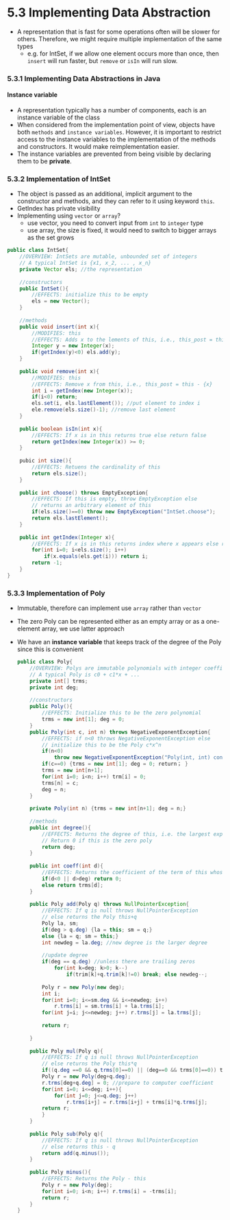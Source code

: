 5.3 Implementing Data Abstraction
===

- A representation that is fast for some operations often will be slower for others. Therefore, we might require multiple implementation of the same types
	- e.g. for IntSet, if we allow one element occurs more than once, then `insert` will run faster, but `remove` or `isIn` will run slow. 

### 5.3.1 Implementing Data Abstractions in Java
#### Instance variable
- A representation typically has a number of components, each is an instance variable of the class
- When considered from the implementation point of view, objects have both `methods` and `instance variables`. However, it is important to restrict access to the instance variables to the implementation of the methods and constructors. It would make reimplementation easier.
- The instance variables are prevented from being visible by declaring them to be **private**.

### 5.3.2 Implementation of IntSet
- The object is passed as an additional, implicit argument to the constructor and methods, and they can refer to it using keyword `this`.
- GetIndex has private visibility
- Implementing using `vector` or `array`?
	- use vector, you need to convert input from `int` to `integer` type
	- use array, the size is fixed, it would need to switch to bigger arrays as the set grows
``` java
public class IntSet{
	//OVERVIEW: IntSets are mutable, unbounded set of integers
	// A typical IntSet is {x1, x_2, ... , x_n}
	private Vector els; //the representation
	
	//constructors
	public IntSet(){
		//EFFECTS: initialize this to be empty
		els = new Vector();
	}
		
	//methods
	public void insert(int x){
		//MODIFIES: this
		//EFFECTS: Adds x to the lements of this, i.e., this_post = this + {x}
		Integer y = new Integer(x);
		if(getIndex(y)<0) els.add(y);
	}
		
	public void remove(int x){
		//MODIFIES: this
		//EFFECTS: Remove x from this, i.e., this_post = this - {x}
		int i = getIndex(new Integer(x));
		if(i<0) return;
		els.set(i, els.lastElement()); //put element to index i
		ele.remove(els.size()-1); //remove last element
	}
		
	public boolean isIn(int x){
		//EFFECTS: If x is in this returns true else return false
		return getIndex(new Integer(x)) >= 0;
	}
		
	pubic int size(){
		//EFFECTS: Retuens the cardinality of this
		return els.size();
	}
		
	public int choose() throws EmptyException{
		//EFFECTS: If this is empty, throw EmptyException else
		// returns an arbitrary element of this
		if(els.size()==0) throw new EmptyException("IntSet.choose");
		return els.lastElement();
	}
	
	public int getIndex(Integer x){
		//EFFECTS: If x is in this returns index where x appears else return -1
		for(int i=0; i<els.size(); i++)
			if(x.equals(els.get(i))) return i;
		return -1;
	}
}
```

### 5.3.3 Implementation of Poly
- Immutable, therefore can implement use `array` rather than `vector`
- The zero Poly can be represented either as an empty array or as a one-element array, we use latter approach
- We have an **instance variable** that keeps track of the degree of the Poly since this is convenient

	``` java
	public class Poly{
		//OVERVIEW: Polys are immutable polynomials with integer coefficients
		// A typical Poly is c0 + c1*x + ...
		private int[] trms;
		private int deg;
		
		//constructors
		public Poly(){
			//EFFECTS: Initialize this to be the zero polynomial
			trms = new int[1]; deg = 0;
		}
		public Poly(int c, int n) throws NegativeExponentException{
			//EFFECTS: if n<0 throws NegativeExponentException else
			// initialize this to be the Poly c*x^n
			if(n<0)
				throw new NegativeExponentException("Poly(int, int) constructor");
			if(c==0) {trms = new int[1]; deg = 0; return； }
			trms = new int[n+1];
			for(int i=0; i<n; i++) trm[i] = 0;
			trms[n] = c;
			deg = n;
		}
		
		private Poly(int n) {trms = new int[n+1]; deg = n;}
		
		//methods
		public int degree(){
			//EFFECTS: Returns the degree of this, i.e. the largest exponent with a non-zero coefficient
			// Return 0 if this is the zero poly
			return deg;
		}	
		
		public int coeff(int d){
			//EFFECTS: Returns the coefficient of the term of this whose exponent is d
			if(d<0 || d>deg) return 0;
			else return trms[d];
		}
			
		public Poly add(Poly q) throws NullPointerException{
			//EFFECTS: If q is null throws NullPointerException
			// else returns the Poly this+q
			Poly la, sm;
			if(deg > q.deg) {la = this; sm = q;} 
			else {la = q; sm = this;}
			int newdeg = la.deg; //new degree is the larger degree
			
			//update degree 
			if(deg == q.deg) //unless there are trailing zeros
				for(int k=deg; k>0; k--)
					if(trim[k]+q.trim[k]!=0) break; else newdeg--;
					
			Poly r = new Poly(new deg);
			int i;
			for(int i=0; i<=sm.deg && i<=newdeg; i++)
				r.trms[i] = sm.trms[i] + la.trms[i];
			for(int j=i; j<=newdeg; j++) r.trms[j] = la.trms[j];
			
			return r;
			
		}
		
		public Poly mul(Poly q){
			//EFFECTS: If q is null throws NullPointerException
			// else returns the Poly this*q
			if((q.deg ==0 && q.trms[0]==0) || (deg==0 && trms[0]==0)) then return new Poly();
			Poly r = new Poly(deg+q.deg);
			r.trms[deg+q.deg] = 0; //prepare to computer coefficient
			for(int i=0; i<=deg; i++){
				for(int j=0; j<=q.deg; j++)
					r.trms[i+j] = r.trms[i+j] + trms[i]*q.trms[j];
			return r;
			}
		}
		
		public Poly sub(Poly q){
			//EFFECTS: If q is null throws NullPointerException
			// else returns this - q
			return add(q.minus());
		}
		
		public Poly minus(){
			//EFFECTS: Returns the Poly - this
			Poly r = new Poly(deg);
			for(int i=0; i<n; i++) r.trms[i] = -trms[i];
			return r;
		}
	}
	```